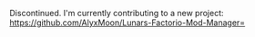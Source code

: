 Discontinued. I'm currently contributing to a new project: https://github.com/AlyxMoon/Lunars-Factorio-Mod-Manager=
